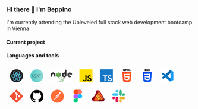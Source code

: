 ### Hi there 👋 I'm Beppino

I'm currently attending the Upleveled full stack web development bootcamp in Vienna

#### Current project

#### Languages and tools

<img align="left" alt="git" height="35" src="/icons/react.png" style="margin:10px"/>
<img align="left" alt="git" height="35" src="/icons/nextjs.png" style="float:left; margin:10px"/>
<img align="left" alt="git" height="35" src="/icons/nodejs.png" style="margin:10px"/>
<img align="left" alt="git" height="35" src="/icons/JS.png" style="margin:10px"/>
<img align="left" alt="git" height="35" src="/icons/TS.png" style="margin:10px"/>
<img align="left" alt="git" height="35" src="/icons/html5.png" style="margin:10px"/>
<img align="left" alt="git" height="35" src="/icons/css3.png" style="margin:10px"/>
<img align="left" alt="git" height="35" src="/icons/VSCode.png" style="margin:10px"/>
<img align="left" alt="git" height="35" src="/icons/git.png" style="margin:10px"/>
<img align="left" alt="git" height="35" src="/icons/github.png" style="margin:10px"/>
<img align="left" alt="git" height="35" src="/icons/postman.png" style="margin:10px"/>
<img align="left" alt="git" height="35" src="/icons/figma.png" style="margin:10px"/>
<img align="left" alt="git" height="35" src="/icons/affinity.png" style="margin:10px"/>
<img align="left" alt="git" height="35" src="/icons/slack.png" style="margin:10px"/>

<!--
**bdefner/bdefner** is a ✨ _special_ ✨ repository because its `README.md` (this file) appears on your GitHub profile.

Here are some ideas to get you started:

- 🔭 I’m currently working on ...
- 🌱 I’m currently learning ...
- 👯 I’m looking to collaborate on ...
- 🤔 I’m looking for help with ...
- 💬 Ask me about ...
- 📫 How to reach me: ...
- 😄 Pronouns: ...
- ⚡ Fun fact: ...
-->
